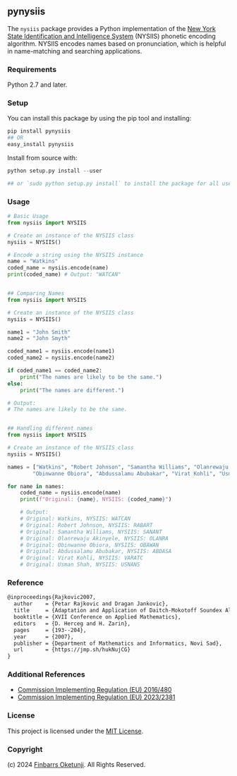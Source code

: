 ## pynysiis

The `nysiis` package provides a Python implementation of the [New York State Identification and Intelligence System](https://en.wikipedia.org/wiki/New_York_State_Identification_and_Intelligence_System) (NYSIIS) phonetic encoding algorithm. NYSIIS encodes names based on pronunciation, which is helpful in name-matching and searching applications.

### Requirements

Python 2.7 and later.

### Setup

You can install this package by using the pip tool and installing:

```python
pip install pynysiis
## OR
easy_install pynysiis
```

Install from source with:

```python
python setup.py install --user

## or `sudo python setup.py install` to install the package for all users
```

### Usage

```python
# Basic Usage
from nysiis import NYSIIS

# Create an instance of the NYSIIS class
nysiis = NYSIIS()

# Encode a string using the NYSIIS instance
name = "Watkins"
coded_name = nysiis.encode(name)
print(coded_name) # Output: "WATCAN"


## Comparing Names
from nysiis import NYSIIS

# Create an instance of the NYSIIS class
nysiis = NYSIIS()

name1 = "John Smith"
name2 = "John Smyth"

coded_name1 = nysiis.encode(name1)
coded_name2 = nysiis.encode(name2)

if coded_name1 == coded_name2:
    print("The names are likely to be the same.")
else:
    print("The names are different.")

# Output:
# The names are likely to be the same.


## Handling different names
from nysiis import NYSIIS

# Create an instance of the NYSIIS class
nysiis = NYSIIS()

names = ["Watkins", "Robert Johnson", "Samantha Williams", "Olanrewaju Akinyele",
        "Obinwanne Obiora", "Abdussalamu Abubakar", "Virat Kohli", "Usman Shah"]

for name in names:
    coded_name = nysiis.encode(name)
    print(f"Original: {name}, NYSIIS: {coded_name}")

    # Output:
    # Original: Watkins, NYSIIS: WATCAN
    # Original: Robert Johnson, NYSIIS: RABART
    # Original: Samantha Williams, NYSIIS: SANANT
    # Original: Olanrewaju Akinyele, NYSIIS: OLANRA
    # Original: Obinwanne Obiora, NYSIIS: OBAWAN
    # Original: Abdussalamu Abubakar, NYSIIS: ABDASA
    # Original: Virat Kohli, NYSIIS: VARATC
    # Original: Usman Shah, NYSIIS: USNANS
```

### Reference

```tex
@inproceedings{Rajkovic2007,
  author    = {Petar Rajkovic and Dragan Jankovic},
  title     = {Adaptation and Application of Daitch-Mokotoff Soundex Algorithm on Serbian Names},
  booktitle = {XVII Conference on Applied Mathematics},
  editors   = {D. Herceg and H. Zarin},
  pages     = {193--204},
  year      = {2007},
  publisher = {Department of Mathematics and Informatics, Novi Sad},
  url       = {https://jmp.sh/hukNujCG}
}
```

### Additional References

+ [Commission Implementing Regulation (EU) 2016/480](https://www.legislation.gov.uk/eur/2016/480/contents)
+ [Commission Implementing Regulation (EU) 2023/2381](https://eur-lex.europa.eu/eli/reg_impl/2023/2381/oj)

### License

This project is licensed under the [MIT License](./LICENSE).

### Copyright

(c) 2024 [Finbarrs Oketunji](https://finbarrs.eu/). All Rights Reserved.